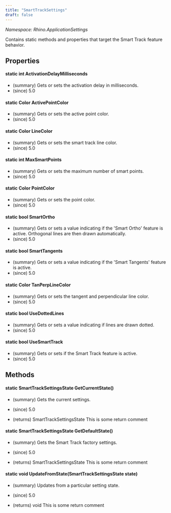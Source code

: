 ```yaml
---
title: "SmartTrackSettings"
draft: false
---
```


*Namespace: Rhino.ApplicationSettings*

   Contains static methods and properties that target the Smart Track feature behavior.
   
## Properties
#### static int ActivationDelayMilliseconds
- (summary) Gets or sets the activation delay in milliseconds.
- (since) 5.0
#### static Color ActivePointColor
- (summary) Gets or sets the active point color.
- (since) 5.0
#### static Color LineColor
- (summary) Gets or sets the smart track line color.
- (since) 5.0
#### static int MaxSmartPoints
- (summary) Gets or sets the maximum number of smart points.
- (since) 5.0
#### static Color PointColor
- (summary) Gets or sets the point color.
- (since) 5.0
#### static bool SmartOrtho
- (summary) Gets or sets a value indicating if the 'Smart Ortho' feature is active.
     Orthogonal lines are then drawn automatically.
- (since) 5.0
#### static bool SmartTangents
- (summary) Gets or sets a value indicating if the 'Smart Tangents' feature is active.
- (since) 5.0
#### static Color TanPerpLineColor
- (summary) Gets or sets the tangent and perpendicular line color.
- (since) 5.0
#### static bool UseDottedLines
- (summary) Gets or sets a value indicating if lines are drawn dotted.
- (since) 5.0
#### static bool UseSmartTrack
- (summary) Gets or sets if the Smart Track feature is active.
- (since) 5.0
## Methods
#### static SmartTrackSettingsState GetCurrentState()
- (summary) 
     Gets the current settings.
     
- (since) 5.0
- (returns) SmartTrackSettingsState This is some return comment
#### static SmartTrackSettingsState GetDefaultState()
- (summary) 
     Gets the Smart Track factory settings.
     
- (since) 5.0
- (returns) SmartTrackSettingsState This is some return comment
#### static void UpdateFromState(SmartTrackSettingsState state)
- (summary) 
     Updates from a particular setting state.
     
- (since) 5.0
- (returns) void This is some return comment
